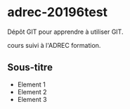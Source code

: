 # adrec-20196test

Dépôt GIT pour apprendre à utiliser GIT.

cours suivi à l'ADREC formation.

## Sous-titre

- Element 1
- Element 2
- Element 3
